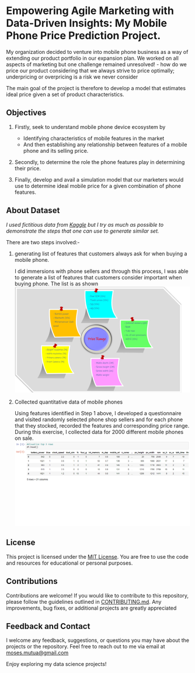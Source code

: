 
# Empowering Agile Marketing with Data-Driven Insights: My Mobile Phone Price Prediction Project.

My organization decided to venture into mobile phone business as a way of extending our product portfolio in our expansion plan. We worked on all aspects of marketing but one challenge remained unresolved! - how do we price our product considering that we always strive to price optimally; underpricing or overpricing is a risk we never consider

The main goal of the project is therefore to develop a model that estimates ideal price given a set of product characteristics.
## Objectives
1. Firstly, seek to understand mobile phone device ecosystem by 
    - Identifying characteristics of mobile features in the market
    -  And then establishing any relationship between features of a mobile phone and its selling price. 

    
2. Secondly, to determine the role the phone features play in determining their price.

3. Finally, develop and avail a simulation model that our marketers would use to determine ideal mobile price for a given combination of phone features.

## About Dataset
 *I used fictitious data from [Kaggle](https://www.kaggle.com/datasets/ybifoundation/mobile-price-range?select=MobilePriceRange.csv) but I try as much as possible to demonstrate the steps that one can use to generate similar set.*

There are two steps involved:-
1. generating list of features that customers always ask for when buying a mobile phone.
   
   I did immersions with phone sellers and through this process, I was able to generate a list of features that customers consider important when buying phone. The list is as shown
   ![](https://github.com/MosesMwalya/mobile_price_app/blob/main/images/Phone%20Features.png)

3. Collected quantitative data of mobile phones
   
   Using features identified in Step 1 above, I developed a questionnaire and visited randomly selected phone shop sellers and for each phone that they stocked, recorded the features and corresponding price range. During this exercise, I collected data for 2000 different mobile phones on sale.
   ![](https://github.com/MosesMwalya/mobile_price_app/blob/main/images/quant_data.png)

   


## License
This project is licensed under the [MIT License](https://github.com/MosesMwalya/mobile_price_app/blob/main/LICENSE.md). You are free to use the code and resources for educational or personal purposes.

## Contributions
Contributions are welcome! If you would like to contribute to this repository, please follow the guidelines outlined in [CONTRIBUTING.md](https://github.com/MosesMwalya/mobile_price_app/blob/main/Contributions.md). Any improvements, bug fixes, or additional projects are greatly appreciated

## Feedback and Contact
I welcome any feedback, suggestions, or questions you may have about the projects or the repository. Feel free to reach out to me via email at moses.mutua@gmail.com

Enjoy exploring my data science projects!


